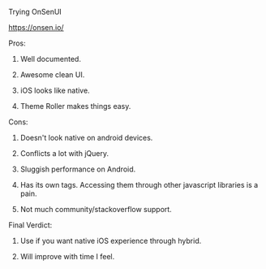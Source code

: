 Trying OnSenUI

https://onsen.io/

Pros:
1. Well documented.

2. Awesome clean UI.

3. iOS looks like native.

4. Theme Roller makes things easy.

Cons:
1. Doesn't look native on android devices.

2. Conflicts a lot with jQuery.

3. Sluggish performance on Android.

4. Has its own tags. Accessing them through other javascript libraries is a pain.

5. Not much community/stackoverflow support.

Final Verdict:
1. Use if you want native iOS experience through hybrid.

2. Will improve with time I feel.  
